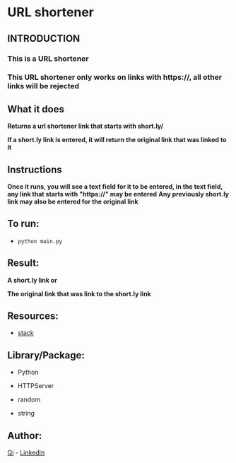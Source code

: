 # URL shortener

## INTRODUCTION
### This is a URL shortener

### This URL shortener only works on links with https://, all other links will be rejected


## What it does

**Returns a url shortener link that starts with short.ly/**

**If a short.ly link is entered, it will return the original link that was linked to it**




##  Instructions

**Once it runs, you will see a text field for it to be entered, in the text field, any link that starts with "https://" may be entered**
**Any previously short.ly link may also be entered for the original link**



## To run:

* ```python main.py```

## Result:

**A short.ly link or**

**The original link that was link to the short.ly link**


## Resources:

* [stack](stackoverflow.com) 



## Library/Package:

* Python

* HTTPServer

* random

* string



## Author:

[Qi](https://github.com/swordwielder) - [LinkedIn](https://www.linkedin.com/in/qifchen/)